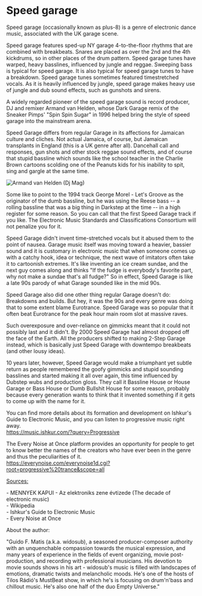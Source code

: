 # Speed garage

Speed garage (occasionally known as plus-8) is a genre of electronic dance
music, associated with the UK garage scene.

Speed garage features sped-up NY garage 4-to-the-floor rhythms that are combined
with breakbeats. Snares are placed as over the 2nd and the 4th kickdrums, so in
other places of the drum pattern. Speed garage tunes have warped, heavy
basslines, influenced by jungle and reggae. Sweeping bass is typical for speed
garage. It is also typical for speed garage tunes to have a breakdown. Speed
garage tunes sometimes featured timestretched vocals. As it is heavily
influenced by jungle, speed garage makes heavy use of jungle and dub sound
effects, such as gunshots and sirens.

A widely regarded pioneer of the speed garage sound is record producer, DJ and
remixer Armand van Helden, whose Dark Garage remix of the Sneaker Pimps' "Spin
Spin Sugar" in 1996 helped bring the style of speed garage into the mainstream
arena.

Speed Garage differs from regular Garage in its affections for Jamaican culture
and cliches. Not actual Jamaica, of course, but Jamaican transplants in England
(this is a UK genre after all). Dancehall call and responses, gun shots and
other stock reggae sound effects, and of course that stupid bassline which
sounds like the school teacher in the Charlie Brown cartoons scolding one of the
Peanuts kids for his inability to spit, sing and gargle at the same time.

![Armand van Helden (Dj Mag)](https://djmag.com/sites/default/files/styles/djmag_landscape__691x372_/public/article/image/1_9nHfeL4m1ABnwwtcEMUHHA.jpeg?itok=yTclVyI7)

Some like to point to the 1994 track George Morel - Let's Groove as the
originator of the dumb bassline, but he was using the Reese bass -- a rolling
bassline that was a big thing in Darkstep at the time -- in a high register for
some reason. So you can call that the first Speed Garage track if you like. The
Electronic Music Standards and Classifications Consortium will not penalize you
for it.

Speed Garage didn't invent time-stretched vocals but it abused them to the point
of nausea. Garage music itself was moving toward a heavier, bassier sound and it
is customary in electronic music that when someone comes up with a catchy hook,
idea or technique, the next wave of imitators often take it to cartoonish
extremes. It's like inventing an ice cream sundae, and the next guy comes along
and thinks "If the fudge is everybody's favorite part, why not make a sundae
that's all fudge?" So in effect, Speed Garage is like a late 90s parody of what
Garage sounded like in the mid 90s.

Speed Garage also did one other thing regular Garage doesn't do: Breakdowns and
builds. But hey, it was the 90s and every genre was doing that to some extent
blame Eurotrance. Speed Garage was so popular that it often beat Eurotrance for
the peak hour main room slot at massive raves.

Such overexposure and over-reliance on gimmicks meant that it could not possibly
last and it didn't. By 2000 Speed Garage had almost dropped off the face of the
Earth. All the producers shifted to making 2-Step Garage instead, which is
basically just Speed Garage with downtempo breakbeats (and other lousy ideas).

10 years later, however, Speed Garage would make a triumphant yet subtle return
as people remembered the goofy gimmicks and stupid sounding basslines and
started making it all over again, this time influenced by Dubstep wubs and
production gloss. They call it Bassline House or House Garage or Bass House or
Dumb Bullshit House for some reason, probably because every generation wants to
think that it invented something if it gets to come up with the name for it.

You can find more details about its formation and development on Ishkur's Guide
to Electronic Music, and you can listen to progressive music right away.<br />
<https://music.ishkur.com/?query=Progressive>

The Every Noise at Once platform provides an opportunity for people to get to
know better the names of the creators who have ever been in the genre and thus
the peculiarities of it.<br />
<https://everynoise.com/everynoise1d.cgi?root=progressive%20trance&scope=all>

<ins>Sources:</ins>

\- MENNYEK KAPUI - Az elektroniks zene évtizede (The decade of electronic
music)<br /> \- Wikipedia<br /> \- Ishkur's Guide to Electronic Music<br /> \-
Every Noise at Once<br />

About the author:

"Guido F. Matis (a.k.a. widosub), a seasoned producer-composer authority with an
unquenchable compassion towards the musical expression, and many years of
experience in the fields of event organizing, movie post-production, and
recording with professional musicians. His devotion to movie sounds shows in his
art - widosub's music is filled with landscapes of emotions, dramatic twists and
melancholic moods. He's one of the hosts of Tilos Rádió's MustBeat show, in
which he's is focusing on drum'n'bass and chillout music. He's also one half of
the duo Empty Universe."
